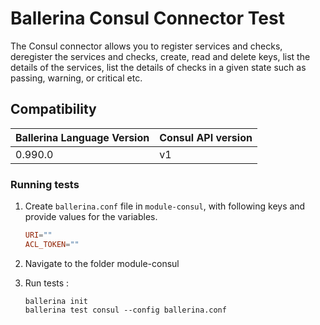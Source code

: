 # Ballerina Consul Connector Test

The Consul connector allows you to register services and checks, deregister the services and checks, create, read and 
delete keys, list the details of the services, list the details of checks in a given state such as passing, warning, 
or critical etc.

## Compatibility
| Ballerina Language Version | Consul API version  |
| -------------------------- | ------------------- |
|  0.990.0                   | v1                  |


### Running tests

1. Create `ballerina.conf` file in `module-consul`, with following keys and provide values for the variables.

    ```.conf
    URI=""
    ACL_TOKEN=""
    ```

2. Navigate to the folder module-consul

3. Run tests :

    ```shell
    ballerina init
    ballerina test consul --config ballerina.conf
    ```
